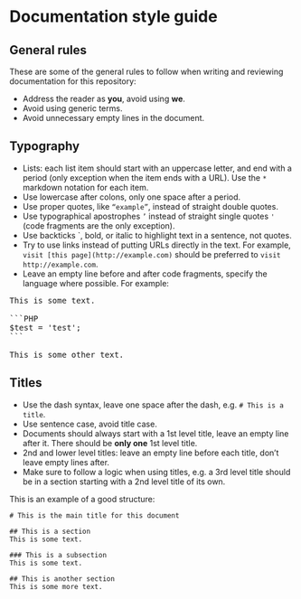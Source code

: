 # Documentation style guide

## General rules
These are some of the general rules to follow when writing and reviewing documentation for this repository:
* Address the reader as **you**, avoid using **we**.
* Avoid using generic terms.
* Avoid unnecessary empty lines in the document.

## Typography
* Lists: each list item should start with an uppercase letter, and end with a period (only exception when the item ends with a URL). Use the `*` markdown notation for each item.
* Use lowercase after colons, only one space after a period.
* Use proper quotes, like `“example”`, instead of straight double quotes.
* Use typographical apostrophes `’` instead of straight single quotes `'` (code fragments are the only exception).
* Use backticks `, bold, or italic to highlight text in a sentence, not quotes.
* Try to use links instead of putting URLs directly in the text. For example, `visit [this page](http://example.com)` should be preferred to `visit http://example.com`.
* Leave an empty line before and after code fragments, specify the language where possible. For example:

<pre>
This is some text.

```PHP
$test = 'test';
```

This is some other text.
</pre>

## Titles
* Use the dash syntax, leave one space after the dash, e.g. `# This is a title`.
* Use sentence case, avoid title case.
* Documents should always start with a 1st level title, leave an empty line after it. There should be **only one** 1st level title.
* 2nd and lower level titles: leave an empty line before each title, don’t leave empty lines after.
* Make sure to follow a logic when using titles, e.g. a 3rd level title should be in a section starting with a 2nd level title of its own.

This is an example of a good structure:

```
# This is the main title for this document

## This is a section
This is some text.

### This is a subsection
This is some text.

## This is another section
This is some more text.
```
